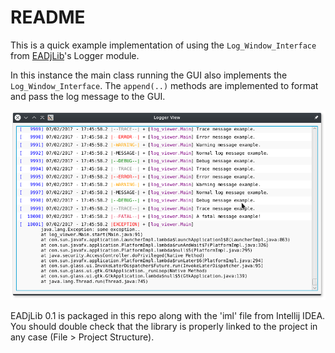 # README

This is a quick example implementation of using the `Log_Window_Interface` 
from [EADjLib](https://github.com/An7ar35/eadjlib)'s Logger module.

In this instance the main class running the GUI also implements 
the `Log_Window_Interface`. The `append(..)` methods are implemented to 
format and pass the log message to the GUI.

![alt text](docs/screenshot.png)

EADjLib 0.1 is packaged in this repo along with the 'iml' file from Intellij IDEA.
You should double check that the library is properly linked to the project
in any case (File > Project Structure). 